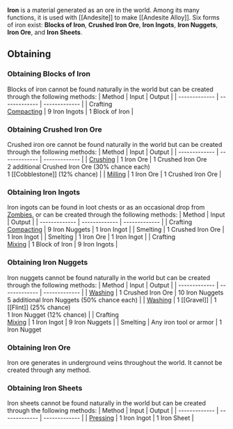 **Iron** is a material generated as an ore in the world. Among its many functions, it is used with [[Andesite]] to make [[Andesite Alloy]]. Six forms of iron exist: **Blocks of Iron**, **Crushed Iron Ore**, **Iron Ingots**, **Iron Nuggets**, **Iron Ore**, and **Iron Sheets**.

## Obtaining
### Obtaining Blocks of Iron
Blocks of iron cannot be found naturally in the world but can be created through the following methods:
| Method | Input | Output |
| ------------- | ------------- | ------------- |
| Crafting <br> [Compacting](Mechanical-Press) | 9 Iron Ingots | 1 Block of Iron |

### Obtaining Crushed Iron Ore
Crushed iron ore cannot be found naturally in the world but can be created through the following methods:
| Method | Input | Output |
| ------------- | ------------- | ------------- |
| [Crushing](Crushing-Wheels) | 1 Iron Ore | 1 Crushed Iron Ore <br> 2 additional Crushed Iron Ore (30% chance each) <br> 1 [[Cobblestone]] (12% chance) |
| [Milling](Millstone) | 1 Iron Ore | 1 Crushed Iron Ore |

### Obtaining Iron Ingots
Iron ingots can be found in loot chests or as an occasional drop from [Zombies](Zombie), or can be created through the following methods:
| Method | Input | Output |
| ------------- | ------------- | ------------- |
| Crafting <br> [Compacting](Mechanical-Press) | 9 Iron Nuggets | 1 Iron Ingot |
| Smelting | 1 Crushed Iron Ore | 1 Iron Ingot |
| Smelting | 1 Iron Ore | 1 Iron Ingot |
| Crafting <br> [Mixing](Mechanical-Mixer) | 1 Block of Iron | 9 Iron Ingots |

### Obtaining Iron Nuggets
Iron nuggets cannot be found naturally in the world but can be created through the following methods:
| Method | Input | Output |
| ------------- | ------------- | ------------- |
| [Washing](Encased-Fan) | 1 Crushed Iron Ore | 10 Iron Nuggets <br> 5 additional Iron Nuggets (50% chance each) |
| [Washing](Encased-Fan) | 1 [[Gravel]] | 1 [[Flint]] (25% chance) <br> 1 Iron Nugget (12% chance) |
| Crafting <br> [Mixing](Mechanical-Mixer) | 1 Iron Ingot | 9 Iron Nuggets |
| Smelting | Any iron tool or armor | 1 Iron Nugget

### Obtaining Iron Ore
Iron ore generates in underground veins throughout the world. It cannot be created through any method.

### Obtaining Iron Sheets
Iron sheets cannot be found naturally in the world but can be created through the following methods:
| Method | Input | Output |
| ------------- | ------------- | ------------- |
| [Pressing](Mechanical-Press) | 1 Iron Ingot | 1 Iron Sheet |